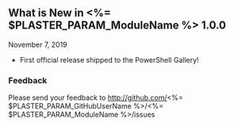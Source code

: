 ## What is New in <%= $PLASTER_PARAM_ModuleName %> 1.0.0
November 7, 2019

- First official release shipped to the PowerShell Gallery!

### Feedback
Please send your feedback to http://github.com/<%= $PLASTER_PARAM_GitHubUserName %>/<%= $PLASTER_PARAM_ModuleName %>/issues
